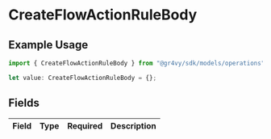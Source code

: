 # CreateFlowActionRuleBody

## Example Usage

```typescript
import { CreateFlowActionRuleBody } from "@gr4vy/sdk/models/operations";

let value: CreateFlowActionRuleBody = {};
```

## Fields

| Field       | Type        | Required    | Description |
| ----------- | ----------- | ----------- | ----------- |